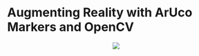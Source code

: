 # Augmenting Reality with ArUco Markers and OpenCV
<p align="center">
  <img src="doc/demo.gif">
</p>
